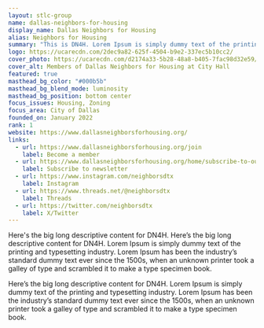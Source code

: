 ```yaml
---
layout: stlc-group
name: dallas-neighbors-for-housing
display_name: Dallas Neighbors for Housing
alias: Neighbors for Housing
summary: "This is DN4H. Lorem Ipsum is simply dummy text of the printing and typesetting industry. Lorem Ipsum has been the industry's standard dummy text ever since the 1500s, when an unknown printer took a galley of type and scrambled it to make a type specimen book."
logo: https://ucarecdn.com/2dec9a82-625f-4504-b9e2-337ec5b10cc2/
cover_photo: https://ucarecdn.com/d2174a33-5b28-48a8-b405-7fac98d32e59/
cover_alt: Members of Dallas Neighbors for Housing at City Hall
featured: true
masthead_bg_color: "#000b5b"
masthead_bg_blend_mode: luminosity
masthead_bg_position: bottom center
focus_issues: Housing, Zoning
focus_area: City of Dallas
founded_on: January 2022
rank: 1
website: https://www.dallasneighborsforhousing.org/
links:
  - url: https://www.dallasneighborsforhousing.org/join
    label: Become a member
  - url: https://www.dallasneighborsforhousing.org/home/subscribe-to-our-newsletter
    label: Subscribe to newsletter
  - url: https://www.instagram.com/neighborsdtx
    label: Instagram
  - url: https://www.threads.net/@neighborsdtx
    label: Threads
  - url: https://twitter.com/neighborsdtx
    label: X/Twitter
---
```

Here's the big long descriptive content for DN4H. Here’s the big long descriptive content for DN4H. Lorem Ipsum is simply dummy text of the printing and typesetting industry. Lorem Ipsum has been the industry’s standard dummy text ever since the 1500s, when an unknown printer took a galley of type and scrambled it to make a type specimen book.

Here’s the big long descriptive content for DN4H. Lorem Ipsum is simply dummy text of the printing and typesetting industry. Lorem Ipsum has been the industry’s standard dummy text ever since the 1500s, when an unknown printer took a galley of type and scrambled it to make a type specimen book.